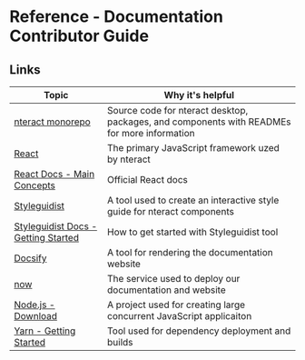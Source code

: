 # Reference - Documentation Contributor Guide

## Links

| Topic                                                                   | Why it's helpful                                                                            |
|-------------------------------------------------------------------------|---------------------------------------------------------------------------------------------|
| [nteract monorepo](https://github.com/nteract/nteract)                  | Source code for nteract desktop, packages, and components with READMEs for more information |
| [React](https://reactjs.org/)                                           | The primary JavaScript framework uzed by nteract                                            |
| [React Docs - Main Concepts](https://reactjs.org/docs/hello-world.html) | Official React docs                                                                         |
| [Styleguidist](https://react-styleguidist.js.org/)                                                 | A tool used to create an interactive style guide for nteract components |
| [Styleguidist Docs - Getting Started](https://react-styleguidist.js.org/docs/getting-started.html) | How to get started with Styleguidist tool |
| [Docsify](https://docsify.js.org/#/)                                                               | A tool for rendering the documentation website |
| [now](https://zeit.co/now)                                                                         | The service used to deploy our documentation and website |
| [Node.js - Download](https://nodejs.org/en/download/)                                              | A project used for creating large concurrent JavaScript applicaiton |
| [Yarn - Getting Started](https://yarnpkg.com/en/docs/getting-started)                              | Tool used for dependency deployment and builds |
